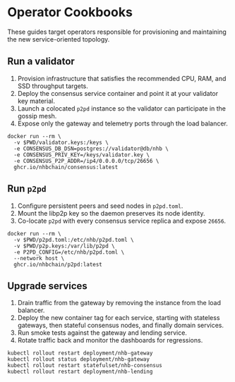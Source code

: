 # Operator Cookbooks

These guides target operators responsible for provisioning and maintaining the
new service-oriented topology.

## Run a validator

1. Provision infrastructure that satisfies the recommended CPU, RAM, and SSD
   throughput targets.
2. Deploy the consensus service container and point it at your validator key
   material.
3. Launch a colocated `p2pd` instance so the validator can participate in the
   gossip mesh.
4. Expose only the gateway and telemetry ports through the load balancer.

```
docker run --rm \
  -v $PWD/validator.keys:/keys \
  -e CONSENSUS_DB_DSN=postgres://validator@db/nhb \
  -e CONSENSUS_PRIV_KEY=/keys/validator.key \
  -e CONSENSUS_P2P_ADDR=/ip4/0.0.0.0/tcp/26656 \
  ghcr.io/nhbchain/consensus:latest
```

## Run `p2pd`

1. Configure persistent peers and seed nodes in `p2pd.toml`.
2. Mount the libp2p key so the daemon preserves its node identity.
3. Co-locate `p2pd` with every consensus service replica and expose `26656`.

```
docker run --rm \
  -v $PWD/p2pd.toml:/etc/nhb/p2pd.toml \
  -v $PWD/p2p.keys:/var/lib/p2pd \
  -e P2PD_CONFIG=/etc/nhb/p2pd.toml \
  --network host \
  ghcr.io/nhbchain/p2pd:latest
```

## Upgrade services

1. Drain traffic from the gateway by removing the instance from the load
   balancer.
2. Deploy the new container tag for each service, starting with stateless
   gateways, then stateful consensus nodes, and finally domain services.
3. Run smoke tests against the gateway and lending service.
4. Rotate traffic back and monitor the dashboards for regressions.

```
kubectl rollout restart deployment/nhb-gateway
kubectl rollout status deployment/nhb-gateway
kubectl rollout restart statefulset/nhb-consensus
kubectl rollout restart deployment/nhb-lending
```
